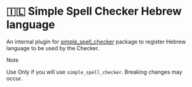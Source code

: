 # 🇮🇱 Simple Spell Checker Hebrew language 
An internal plugin for [simple_spell_checker](https://github.com/CatHood0/simple_spell_checker) package to register Hebrew language to be used by the Checker.

> [!NOTE]
>
> Use Only if you will use `simple_spell_checker`. Breaking changes may occur.
